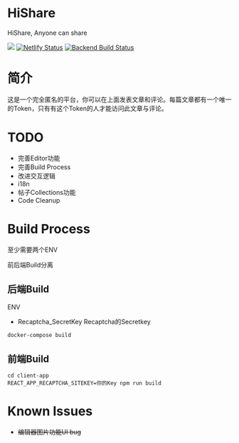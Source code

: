 # HiShare
HiShare, Anyone can share

[![](https://img.shields.io/badge/version-0.0.4-blue.svg)]()
[![Netlify Status](https://api.netlify.com/api/v1/badges/88d7032b-d5e1-4d85-a2c2-fe778687ac0d/deploy-status)](https://app.netlify.com/sites/laughing-turing-d49777/deploys)
[![Backend Build Status](https://dev.azure.com/oxifus/wuhaochen/_apis/build/status/cjim8889.HiShare?branchName=master)](https://dev.azure.com/oxifus/wuhaochen/_build/latest?definitionId=5&branchName=master)

# 简介
这是一个完全匿名的平台，你可以在上面发表文章和评论。每篇文章都有一个唯一的Token，只有有这个Token的人才能访问此文章与评论。

# TODO
* 完善Editor功能
* 完善Build Process
* 改进交互逻辑
* i18n
* 帖子Collections功能
* Code Cleanup

# Build Process
至少需要两个ENV

前后端Build分离

## 后端Build
ENV
* Recaptcha_SecretKey Recaptcha的Secretkey
```bash
docker-compose build
```

## 前端Build
```
cd client-app
REACT_APP_RECAPTCHA_SITEKEY=你的Key npm run build
```



# Known Issues
* <s>编辑器图片功能UI bug</s>
